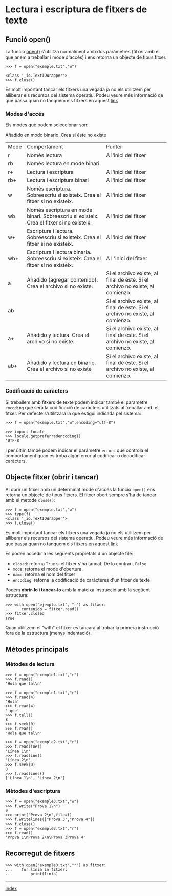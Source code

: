 # Lectura i escriptura de fitxers de texte

## Funció open()

La funció [open()](https://docs.python.org/3.11/library/functions.html#open) s'utilitza normalment amb dos paràmetres (fitxer amb el que anem a treballar i mode d'accés) i ens retorna un objecte de tipus fitxer.

	>>> f = open("exemple.txt","w")
	
	<class '_io.TextIOWrapper'>
	>>> f.close()


Es molt important tancar els fitxers una vegada ja no els utilitzem per alliberar els recursos del sistema operatiu.
Podeu veure més informació de que passa quan no tanquem els fitxers en aquest [link](https://realpython.com/why-close-file-python/)


### Modes d'accés

Els modes què podem seleccionar son:

<table>
	<tr>
		<td>Mode</td>
		<td>Comportament</td>
		<td>Punter</td>
	</tr>
	<tr><td>r</td><td>Només lectura</td><td>A l'inici del fitxer</td></tr>
	<tr><td>rb</td><td>Només lectura en mode binari </td><td></td></tr>
	<tr><td>r+</td><td>Lectura i escriptura </td><td>A l'inici del fitxer</td></tr>
	<tr><td>rb+</td><td>Lectura i escriptura binari</td><td>A l'inici del fitxer</td></tr>
	<tr><td>w</td><td>Només escriptura. Sobreescriu si existeix. Crea el fitxer si no existeix.</td><td>A l'inici del fitxer</td></tr>
	<tr><td>wb</td><td>Només escriptura en mode binari. Sobreescriu si existeix. Crea el fitxer si no existeix.</td><td>A l'inici del fitxer</td></tr>
	<tr><td>w+</td><td>Escriptura i lectura. Sobreescriu si existeix. Crea el fitxer si no existeix.</td><td>A l'inici del fitxer</td></tr>
	<tr><td>wb+</td><td>Escriptura i lectura binaria. Sobreescriu si existeix. Crea el fitxer si no existeix.</td><td>A l 'inici del fitxer</td></tr>
	<tr><td>a</td><td>Añadido (agregar contenido). Crea el archivo si no existe.</td><td>Si el archivo existe, al final de éste. Si el archivo no existe, al comienzo.</td></tr>
	<tr><td>ab</td>Añadido en modo binario. Crea si éste no existe<td></td><td>Si el archivo existe, al final de éste. Si el archivo no existe, al comienzo.</td></tr>
	<tr><td>a+</td><td>Añadido y lectura. Crea el archivo si no existe.</td><td>Si el archivo existe, al final de éste. Si el archivo no existe, al comienzo.</td></tr>
	<tr><td>ab+</td><td>Añadido y lectura en binario. Crea el archivo si no existe</td><td>Si el archivo existe, al final de éste. Si el archivo no existe, al comienzo.</td></tr>
	
</table>

### Codificació de caràcters

Si treballem amb fitxers de texte podem indicar també el paràmetre `encoding` que serà la codificació de caràcters utilitzats al treballar amb el fitxer. Per defecte s'utilitzarà la que estigui indicada pel sistema:


	>>> f = open("exemple.txt","w",encoding="utf-8")

	>>> import locale
	>>> locale.getpreferredencoding()
	'UTF-8'

I per últim també podem indicar el parámetre `errors` que controla el comportament quan es troba algún error al codificar o decodificar caràcters.

## Objecte fitxer (obrir i tancar)

Al obrir un fitxer amb un determinat mode d'accés la funció `open()` ens retorna un objecte de tipus fitxers. El fitxer obert sempre s'ha de tancar amb el mètode `close()`:

	>>> f = open("exemple.txt","w")
	>>> type(f)
	<class '_io.TextIOWrapper'>
	>>> f.close()


Es molt important tancar els fitxers una vegada ja no els utilitzem per alliberar els recursos del sistema operatiu.
Podeu veure més informació de que passa quan no tanquem els fitxers en aquest [link](https://realpython.com/why-close-file-python/)


Es poden accedir a les següents propietats d'un objecte file:

* `closed`: retorna `True` si el fitxer s'ha tancat. De lo contrari, `False`.
* `mode`: retorna el mode d'obertura.
* `name`: retorna el nom del fitxer
* `encoding`: retorna la codificació de caràcteres d'un fitxer de texte

Podem **obrir-lo i tancar-lo** amb la mateixa instrucció amb la següent estructura:

	>>> with open("ejemplo.txt", "r") as fitxer: 
	...    contenido = fitxer.read()
	>>> fitxer.closed
	True

Quan utilitzem el "with" el fitxer es tancarà al trobar la primera instrucció fora de la estructura (menys indentació) .


## Mètodes principals

### Mètodes de lectura

	>>> f = open("exemple1.txt","r")
	>>> f.read()
	'Hola que tal\n'

	>>> f = open("exemple1.txt","r")
	>>> f.read(4)
	'Hola'
	>>> f.read(4)
	' que'
	>>> f.tell()
	8
	>>> f.seek(0)
	>>> f.read()
	'Hola que tal\n'

	>>> f = open("exemple2.txt","r")	
	>>> f.readline()
	'Línea 1\n'
	>>> f.readline()
	'Línea 2\n'
	>>> f.seek(0)
	0
	>>> f.readlines()
	['Línea 1\n', 'Línea 2\n']

### Mètodes d'escriptura

	>>> f = open("exemple3.txt","w")
	>>> f.write("Prova 1\n")
	9
	>>> print("Prova 2\n",file=f)
	>>> f.writelines(["Prova 3","Prova 4"])
	>>> f.close()
	>>> f = open("exemple3.txt","r")
	>>> f.read()
	'Prpva 1\nProva 2\n\Prova 3Prova 4'

## Recorregut de fitxers

	>>> with open("exemple3.txt","r") as fitxer:
	...    for linia in fitxer:
	...        print(linia)



***
[Index](../../../README.md)

